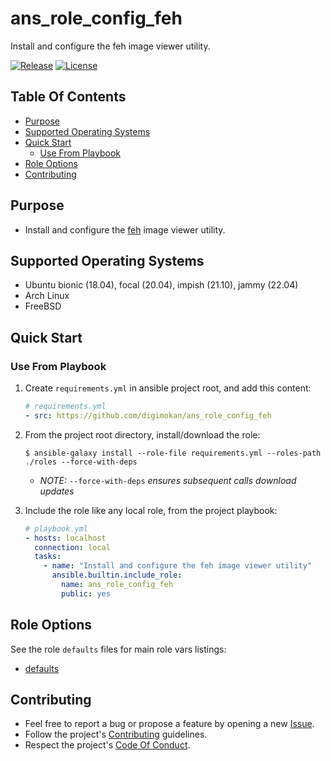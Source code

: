 # ans_role_config_feh

Install and configure the feh image viewer utility.

[![Release](https://img.shields.io/github/release/digimokan/ans_role_config_feh.svg?label=release)](https://github.com/digimokan/ans_role_config_feh/releases/latest "Latest Release Notes")
[![License](https://img.shields.io/badge/license-MIT-blue.svg?label=license)](LICENSE.md "Project License")

## Table Of Contents

* [Purpose](#purpose)
* [Supported Operating Systems](#supported-operating-systems)
* [Quick Start](#quick-start)
    * [Use From Playbook](#use-from-playbook)
* [Role Options](#role-options)
* [Contributing](#contributing)

## Purpose

* Install and configure the [feh](https://feh.finalrewind.org/)
  image viewer utility.

## Supported Operating Systems

* Ubuntu bionic (18.04), focal (20.04), impish (21.10), jammy (22.04)
* Arch Linux
* FreeBSD

## Quick Start

### Use From Playbook

1. Create `requirements.yml` in ansible project root, and add this content:

   ```yaml
   # requirements.yml
   - src: https://github.com/digimokan/ans_role_config_feh
   ```

2. From the project root directory, install/download the role:

   ```shell
   $ ansible-galaxy install --role-file requirements.yml --roles-path ./roles --force-with-deps
   ```

   * _NOTE:_ `--force-with-deps` _ensures subsequent calls download updates_

3. Include the role like any local role, from the project playbook:

   ```yaml
   # playbook.yml
   - hosts: localhost
     connection: local
     tasks:
       - name: "Install and configure the feh image viewer utility"
         ansible.builtin.include_role:
           name: ans_role_config_feh
           public: yes
   ```

## Role Options

See the role `defaults` files for main role vars listings:

  * [defaults](../defaults/main/)

## Contributing

* Feel free to report a bug or propose a feature by opening a new
  [Issue](https://github.com/digimokan/ans_role_config_feh/issues).
* Follow the project's [Contributing](CONTRIBUTING.md) guidelines.
* Respect the project's [Code Of Conduct](CODE_OF_CONDUCT.md).

